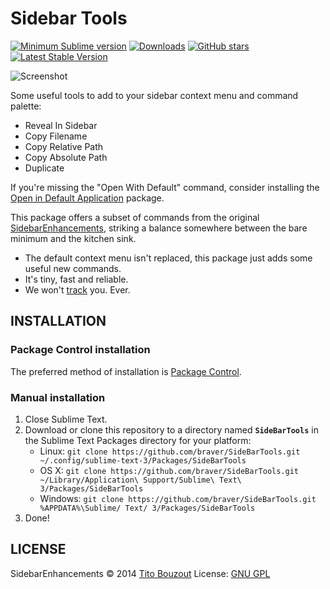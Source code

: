 # Sidebar Tools

[![Minimum Sublime version](https://img.shields.io/badge/sublime-%3E%3D%203.0-brightgreen.svg?style=flat-square)](https://sublimetext.com) [![Downloads](https://img.shields.io/packagecontrol/dt/SideBarTools.svg?style=flat-square)](https://packagecontrol.io/packages/SideBarTools) [![GitHub stars](https://img.shields.io/github/stars/braver/SideBarTools.svg?style=flat-square)](https://github.com/braver/SideBarTools/stargazers) [![Latest Stable Version](https://img.shields.io/github/tag/braver/SideBarTools.svg?style=flat-square&label=packagecontrol)](https://github.com/braver/SideBarTools/tags)

![Screenshot](screenshot.png)

Some useful tools to add to your sidebar context menu and command palette:

* Reveal In Sidebar
* Copy Filename
* Copy Relative Path
* Copy Absolute Path
* Duplicate

If you're missing the "Open With Default" command, consider installing the
[Open in Default Application][5] package.

This package offers a subset of commands from the original
[SidebarEnhancements][1], striking a balance somewhere between the bare minimum
and the kitchen sink.

* The default context menu isn't replaced, this package just adds some useful new commands.
* It's tiny, fast and reliable.
* We won't [track][2] you. Ever.

## INSTALLATION

### Package Control installation

The preferred method of installation is [Package Control](https://packagecontrol.io/browse/authors/braver).

### Manual installation

1. Close Sublime Text.
2. Download or clone this repository to a directory named **`SideBarTools`** in the Sublime Text Packages directory for your platform:
    * Linux: `git clone https://github.com/braver/SideBarTools.git ~/.config/sublime-text-3/Packages/SideBarTools`
    * OS X: `git clone https://github.com/braver/SideBarTools.git ~/Library/Application\ Support/Sublime\ Text\ 3/Packages/SideBarTools`
    * Windows: `git clone https://github.com/braver/SideBarTools.git %APPDATA%\Sublime/ Text/ 3/Packages/SideBarTools`
3. Done!

## LICENSE

SidebarEnhancements © 2014 [Tito Bouzout][3]
License: [GNU GPL][4]

[1]: https://packagecontrol.io/packages/SideBarEnhancements
[2]: https://github.com/SideBarEnhancements-org/SideBarEnhancements/blob/d1c7fa4bac6a1f31ba177bc41ddd0ca902e43609/Stats.py
[3]: mailto:tito.bouzout@gmail.com
[4]: http://www.gnu.org/licenses/gpl.html
[5]: https://packagecontrol.io/packages/Open%20in%20Default%20Application
